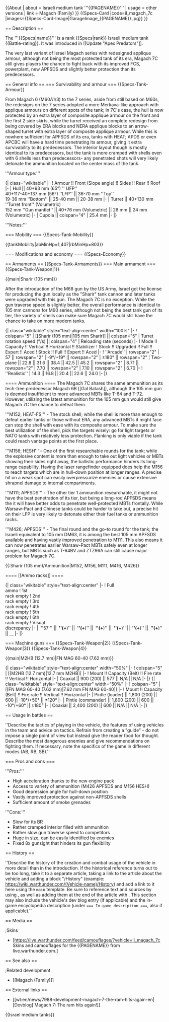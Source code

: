 {{About
| about = Israeli medium tank '''{{PAGENAME}}'''
| usage = other versions
| link = Magach (Family)
}}
{{Specs-Card
|code=il_magach_7c
|images={{Specs-Card-Image|GarageImage_{{PAGENAME}}.jpg}}
}}

== Description ==
<!-- ''In the description, the first part should be about the history of the creation and combat usage of the vehicle, as well as its key features. In the second part, tell the reader about the ground vehicle in the game. Insert a screenshot of the vehicle, so that if the novice player does not remember the vehicle by name, he will immediately understand what kind of vehicle the article is talking about.'' -->
The '''{{Specs|name}}''' is a rank {{Specs|rank}} Israeli medium tank {{Battle-rating}}. It was introduced in [[Update "Apex Predators"]].

The very last variant of Israel Magach series with redesigned applique armour, although not being the most protected tank of its era, Magach 7C still gives players the chance to fight back with its improved FCS, powerplant, new APFSDS and slightly better protection than its predecessors.

== General info ==
=== Survivability and armour ===
{{Specs-Tank-Armour}}
<!-- ''Describe armour protection. Note the most well protected and key weak areas. Appreciate the layout of modules as well as the number and location of crew members. Is the level of armour protection sufficient, is the placement of modules helpful for survival in combat? If necessary use a visual template to indicate the most secure and weak zones of the armour.'' -->
From Magach 6 (M60A1/3)  to the 7 series, aside from still based on M60s, the redesigns on the 7 series adopted a more Merkava-like approach with applique armours on different spots of the tank; in 7C's case, the hull is now protected by an extra layer of composite applique armour on the front and the first 2 side skirts, while the turret received an complete redesign from being covered by ERA blocks and NERA applique blocks to an arrow-shaped turret with extra layer of composite applique armour. While this is nowhere sufficient for APFSDS of its era, tanks with HEAT; APDS or even APCBC will have a hard time penetrating its  armour, giving it extra survivability to its predecessors. The interior layout though is mostly identical to its predecessors, but the tank is more cramped with shells even with 6 shells less than predecessors- any penetrated shots will very likely detonate the ammunition located on the center mass of the tank.

'''Armour type:''' <!-- The types of armour present on the vehicle and their general locations -->
<!-- Example: * Rolled homogeneous armour (Front, Side, Rear, Hull roof)
* Cast homogeneous armour (Turret, Transmission area) -->

{| class="wikitable"
|-
! Armour !! Front (Slope angle) !! Sides !! Rear !! Roof
|-
| Hull || 40+93 mm (65°) '' UFP'' <br> 40+117-40+137 mm (56°) ''LFP'' || 36-70 mm ''Top'' <br> 19-36 mm ''Bottom'' || 25-40 mm || 20-38 mm
|-
| Turret || 40+130 mm ''Turret front'' (Volumetric) <br> 152 mm ''Gun mantlet'' || 40+76 mm (Volumetric) || 28 mm || 24 mm (Volumetric)
|-
| Cupola || colspan="4" | 25.4 mm
|-
|}

'''Notes:''' <!-- Any additional notes which the user needs to be aware of -->
<!-- Example: * Suspension wheels are 20 mm thick, tracks are 30 mm thick, and torsion bars are 60 mm thick. -->

=== Mobility ===
{{Specs-Tank-Mobility}}
<!-- ''Write about the mobility of the ground vehicle. Estimate the specific power and manoeuvrability, as well as the maximum speed forwards and backwards.'' -->

{{tankMobility|abMinHp=1,407|rbMinHp=803}}

=== Modifications and economy ===
{{Specs-Economy}}

== Armaments ==
{{Specs-Tank-Armaments}}
=== Main armament ===
{{Specs-Tank-Weapon|1}}
<!-- ''Give the reader information about the characteristics of the main gun. Assess its effectiveness in a battle based on the reloading speed, ballistics and the power of shells. Do not forget about the flexibility of the fire, that is how quickly the cannon can be aimed at the target, open fire on it and aim at another enemy. Add a link to the main article on the gun: <code><nowiki>{{main|Name of the weapon}}</nowiki></code>. Describe in general terms the ammunition available for the main gun. Give advice on how to use them and how to fill the ammunition storage.'' -->
{{main|Sharir (105 mm)}}

After the introduction of the M68 gun by the US Army, Israel got the license for producing the gun locally as the "Sharir" tank cannon and later tanks were upgraded with this gun. The Magach 7C is no exception. While the gun traverse speed is slightly better, the overall performance is identical to 105 mm cannons for M60 series, although not being the best tank gun of its tier, the variety of shells can make sure Magach 7C would still have the chance to take on more modern tanks.

{| class="wikitable" style="text-align:center" width="100%"
|-
! colspan="5" | [[Sharir (105 mm)|105 mm Sharir]] || colspan="5" | Turret rotation speed (°/s) || colspan="4" | Reloading rate (seconds)
|-
! Mode !! Capacity !! Vertical !! Horizontal !! Stabilizer
! Stock !! Upgraded !! Full !! Expert !! Aced
! Stock !! Full !! Expert !! Aced
|-
! ''Arcade''
| rowspan="2" | 57 || rowspan="2" | -9°/+19° || rowspan="2" | ±180° || rowspan="2" | Two-plane || 22.8 || 31.6 || 38.4 || 42.5 || 45.2 || rowspan="2" | 8.71 || rowspan="2" | 7.70 || rowspan="2" | 7.10 || rowspan="2" | 6.70
|-
! ''Realistic''
| 14.3 || 16.8 || 20.4 || 22.6 || 24.0
|-
|}

==== Ammunition ====
The Magach 7C shares the same ammunition as its tech-tree predecessor Magach 6B [[Gal Batash]], although the 105 mm gun is deemed insufficient to more advanced MBTs like T-64 and T-72. However, utilizing the latest ammunition for the 105 mm gun would still give Magach 7C the chance to defeat them.

'''M152; HEAT-FS''' - The stock shell; while the shell is more than enough to defeat earlier tanks or those without ERA, any advanced MBTs it might face can stop the shell with ease with its composite armour. To make sure the best utilization of the shell, pick the targets wisely: go for light targets or NATO tanks with relatively less protection. Flanking is only viable if the tank could reach vantage points at the first place.

'''M156; HESH''' - One of the first researchable rounds for the tank; while the explosive content is more than enough to take out light vehicles or MBTs showing their sides right away, the ballistic performance hinders its long-range capability. Having the laser rangefinder equipped does help the M156 to reach targets which are in hull-down position at longer ranges. A precise hit on a weak spot can easily overpressurize enemies or cause extensive shrapnel damage to internal compartments.

'''M111; APFSDS''' - The other tier 1 ammunition researchable, it might not have the best penetration of its tier, but being a long-rod APFSDS means the it will have better odds to penetrate well-protected MBTs frontally. While Warsaw-Pact and Chinese tanks could be harder to take out, a precise hit on their LFP is very likely to detonate either their fuel tanks or ammunition racks.

'''M426; APFSDS''' - The final round and the go-to round for the tank; the Israeli equivalent to 105 mm DM63, it is among the best 105 mm APFSDS available and having vastly improved penetration to M111. This also means it can now penetrates earlier Warsaw-Pact MBTs safely even at longer ranges, but MBTs such as T-64BV and ZTZ96A can still cause major problem for Magach 7C.

{{:Sharir (105 mm)/Ammunition|M152, M156, M111, M416, M426}}

==== [[Ammo racks]] ====
<!-- [[File:Ammoracks_{{PAGENAME}}.png|right|thumb|x250px|[[Ammo racks]] of the {{PAGENAME}}]] -->
<!-- '''Last updated:''' -->
{| class="wikitable" style="text-align:center"
|-
! Full<br>ammo
! 1st<br>rack empty
! 2nd<br>rack empty
! 3rd<br>rack empty
! 4th<br>rack empty
! 5th<br>rack empty
! 6th<br>rack empty
! Visual<br>discrepancy
|-
| '''57''' || __&nbsp;''(+__)'' || __&nbsp;''(+__)'' || __&nbsp;''(+__)'' || __&nbsp;''(+__)'' || __&nbsp;''(+__)'' || __&nbsp;''(+__)'' || __
|-
|}

=== Machine guns ===
{{Specs-Tank-Weapon|2}}
{{Specs-Tank-Weapon|3}}
{{Specs-Tank-Weapon|4}}
<!-- ''Offensive and anti-aircraft machine guns not only allow you to fight some aircraft but also are effective against lightly armoured vehicles. Evaluate machine guns and give recommendations on its use.'' -->
{{main|M2HB (12.7 mm)|FN MAG 60-40 (7.62 mm)}}

{| class="wikitable" style="text-align:center" width="50%"
|-
! colspan="5" | [[M2HB (12.7 mm)|12.7 mm M2HB]]
|-
! Mount !! Capacity (Belt) !! Fire rate !! Vertical !! Horizontal
|-
| Coaxial || 900 (200) || 577 || N/A || N/A
|-
|}
{| class="wikitable" style="text-align:center" width="50%"
|-
! colspan="5" | [[FN MAG 60-40 (7.62 mm)|7.62 mm FN MAG 60-40]]
|-
! Mount !! Capacity (Belt) !! Fire rate !! Vertical !! Horizontal
|-
| Pintle (loader) || 1,800 (200) || 600 || -10°/+50° || ±120°
|-
| Pintle (commander) || 1,800 (200) || 600 || -10°/+60° || ±180°
|-
| Coaxial || 2,400 (200) || 600 || N/A || N/A
|-
|}

== Usage in battles ==
<!-- ''Describe the tactics of playing in the vehicle, the features of using vehicles in the team and advice on tactics. Refrain from creating a "guide" - do not impose a single point of view but instead give the reader food for thought. Describe the most dangerous enemies and give recommendations on fighting them. If necessary, note the specifics of the game in different modes (AB, RB, SB).'' -->
''Describe the tactics of playing in the vehicle, the features of using vehicles in the team and advice on tactics. Refrain from creating a "guide" - do not impose a single point of view but instead give the reader food for thought. Describe the most dangerous enemies and give recommendations on fighting them. If necessary, note the specifics of the game in different modes (AB, RB, SB).''

=== Pros and cons ===
<!-- ''Summarise and briefly evaluate the vehicle in terms of its characteristics and combat effectiveness. Mark its pros and cons in a bulleted list. Try not to use more than 6 points for each of the characteristics. Avoid using categorical definitions such as "bad", "good" and the like - use substitutions with softer forms such as "inadequate" and "effective".'' -->

'''Pros:'''

* High acceleration thanks to the new engine pack
* Access to variety of ammunition (M426 APFSDS and M156 HESH)
* Good depression angle for hull-down position
* Vastly improved protection against non-APFSDS shells
* Sufficient amount of smoke grenades

'''Cons:'''

* Slow for its BR
* Rather cramped interior filled with ammunition
* Rather slow gun traverse speed to competitors
* Huge in size, can be easily identified by enemies
* Fixed 8x gunsight that hinders its gun flexibility

== History ==
<!-- ''Describe the history of the creation and combat usage of the vehicle in more detail than in the introduction. If the historical reference turns out to be too long, take it to a separate article, taking a link to the article about the vehicle and adding a block "/History" (example: <nowiki>https://wiki.warthunder.com/(Vehicle-name)/History</nowiki>) and add a link to it here using the <code>main</code> template. Be sure to reference text and sources by using <code><nowiki><ref></ref></nowiki></code>, as well as adding them at the end of the article with <code><nowiki><references /></nowiki></code>. This section may also include the vehicle's dev blog entry (if applicable) and the in-game encyclopedia description (under <code><nowiki>=== In-game description ===</nowiki></code>, also if applicable).'' -->
''Describe the history of the creation and combat usage of the vehicle in more detail than in the introduction. If the historical reference turns out to be too long, take it to a separate article, taking a link to the article about the vehicle and adding a block "/History" (example: <nowiki>https://wiki.warthunder.com/(Vehicle-name)/History</nowiki>) and add a link to it here using the <code>main</code> template. Be sure to reference text and sources by using <code><nowiki><ref></ref></nowiki></code>, as well as adding them at the end of the article with <code><nowiki><references /></nowiki></code>. This section may also include the vehicle's dev blog entry (if applicable) and the in-game encyclopedia description (under <code><nowiki>=== In-game description ===</nowiki></code>, also if applicable).''

== Media ==
<!-- ''Excellent additions to the article would be video guides, screenshots from the game, and photos.'' -->

;Skins
* [https://live.warthunder.com/feed/camouflages/?vehicle=il_magach_7c Skins and camouflages for the {{PAGENAME}} from live.warthunder.com.]

== See also ==
<!-- ''Links to the articles on the War Thunder Wiki that you think will be useful for the reader, for example:''
* ''reference to the series of the vehicles;''
* ''links to approximate analogues of other nations and research trees.'' -->

;Related development

* [[Magach (Family)]]

== External links ==
<!-- ''Paste links to sources and external resources, such as:''
* ''topic on the official game forum;''
* ''other literature.'' -->

* [[wt:en/news/7988-development-magach-7-the-ram-hits-again-en|[Devblog] Magach 7: The ram hits again!]]

{{Israel medium tanks}}